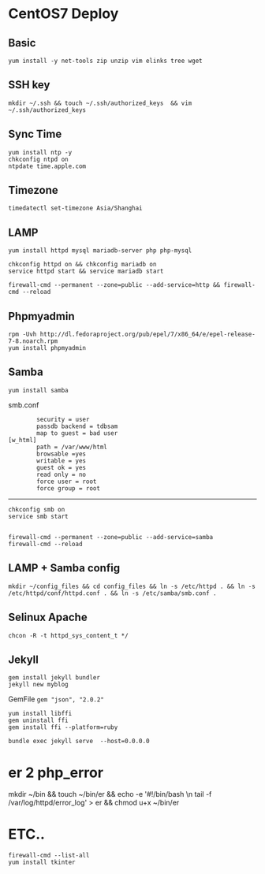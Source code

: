# CentOS7 Deploy 

## Basic
    yum install -y net-tools zip unzip vim elinks tree wget

## SSH key
	mkdir ~/.ssh && touch ~/.ssh/authorized_keys  && vim ~/.ssh/authorized_keys

## Sync Time
	yum install ntp -y
	chkconfig ntpd on
	ntpdate time.apple.com

## Timezone
	timedatectl set-timezone Asia/Shanghai


## LAMP
	yum install httpd mysql mariadb-server php php-mysql

	chkconfig httpd on && chkconfig mariadb on
	service httpd start && service mariadb start

	firewall-cmd --permanent --zone=public --add-service=http && firewall-cmd --reload
	
## Phpmyadmin
	rpm -Uvh http://dl.fedoraproject.org/pub/epel/7/x86_64/e/epel-release-7-8.noarch.rpm
	yum install phpmyadmin
	

## Samba
	yum install samba

smb.conf

	        security = user
	        passdb backend = tdbsam
	        map to guest = bad user
	[w_html]
	        path = /var/www/html
	        browsable =yes
	        writable = yes
	        guest ok = yes
	        read only = no
	        force user = root
	        force group = root
---
	chkconfig smb on
	service smb start


	firewall-cmd --permanent --zone=public --add-service=samba
	firewall-cmd --reload


## LAMP + Samba config
	mkdir ~/config_files && cd config_files && ln -s /etc/httpd . && ln -s /etc/httpd/conf/httpd.conf . && ln -s /etc/samba/smb.conf .

## Selinux Apache
	chcon -R -t httpd_sys_content_t */

## Jekyll
	gem install jekyll bundler
	jekyll new myblog

GemFile `gem "json", "2.0.2"`

	yum install libffi
	gem uninstall ffi
	gem install ffi --platform=ruby

	bundle exec jekyll serve  --host=0.0.0.0
	
# er 2 php_error
mkdir ~/bin && touch ~/bin/er && echo -e '#!/bin/bash \n tail -f /var/log/httpd/error_log' > er && chmod u+x ~/bin/er


# ETC..
	firewall-cmd --list-all
	yum install tkinter
